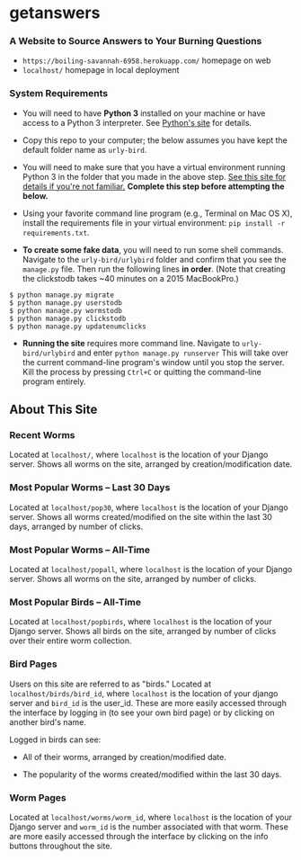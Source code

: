 # get**answers**

### A Website to Source Answers to Your Burning Questions

* `https://boiling-savannah-6958.herokuapp.com/` homepage on web
* `localhost/` homepage in local deployment

### System Requirements

* You will need to have **Python&nbsp;3** installed on your machine or have access to a Python&nbsp;3 interpreter. See [Python's site](https://www.python.org/) for details.

* Copy this repo to your computer; the below assumes you have kept the default folder name as `urly-bird`.

* You will need to make sure that you have a virtual environment running Python&nbsp;3 in the folder that you made in the above step. [See this site for details if you're not familiar.](http://docs.python-guide.org/en/latest/dev/virtualenvs/) **Complete this step before attempting the below.**

* Using your favorite command line program (e.g., Terminal on Mac&nbsp;OS&nbsp;X), install the requirements file in your virtual environment: `pip install -r requirements.txt`.

* **To create some fake data**, you will need to run some shell commands. Navigate to the `urly-bird/urlybird` folder and confirm that you see the `manage.py` file. Then run the following lines **in order**. (Note that creating the clickstodb takes ~40 minutes on a 2015 MacBookPro.)
```
$ python manage.py migrate
$ python manage.py userstodb
$ python manage.py wormstodb
$ python manage.py clickstodb
$ python manage.py updatenumclicks
```

* **Running the site** requires more command line. Navigate to `urly-bird/urlybird` and enter `python manage.py runserver` This will take over the current command-line program's window until you stop the server. Kill the process by pressing `Ctrl+C` or quitting the command-line program entirely.

## About This Site

### Recent Worms
Located at `localhost/`, where `localhost` is the location of your Django server. Shows all worms on the site, arranged by creation/modification date.

### Most Popular Worms – Last 30 Days
Located at `localhost/pop30`, where `localhost` is the location of your Django server. Shows all worms created/modified on the site within the last 30 days, arranged by number of clicks.


### Most Popular Worms – All-Time
Located at `localhost/popall`, where `localhost` is the location of your Django server. Shows all worms on the site, arranged by number of clicks.

### Most Popular Birds – All-Time
Located at `localhost/popbirds`, where `localhost` is the location of your Django server. Shows all birds on the site, arranged by number of clicks over their entire worm collection.


### Bird Pages
Users on this site are referred to as "birds." Located at `localhost/birds/bird_id`, where `localhost` is the location of your django server and `bird_id` is the user_id. These are more easily accessed through the interface by logging in (to see your own bird page) or by clicking on another bird's name.

Logged in birds can see:

 * All of their worms, arranged by creation/modified date.

 * The popularity of the worms created/modified within the last 30 days.


### Worm Pages
Located at `localhost/worms/worm_id`, where `localhost` is the location of your Django server and `worm_id` is the number associated with that worm. These are more easily accessed through the interface by clicking on the info buttons throughout the site.
